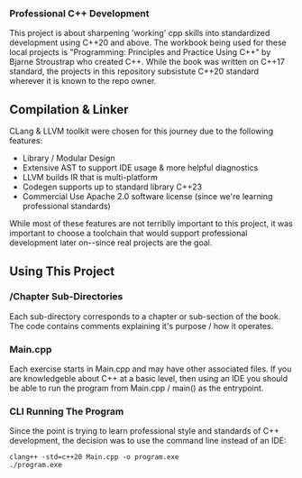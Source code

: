### Professional C++ Development
This project is about sharpening 'working' cpp skills into standardized development using C++20 and above. 
The workbook being used for these local projects is "Programming: Principles and Practice Using C++" by Bjarne Stroustrap who created C++. 
While the book was written on C++17 standard, the projects in this repository subsistute C++20 standard wherever it is known to the repo owner.

## Compilation & Linker
CLang & LLVM toolkit were chosen for this journey due to the following features:
- Library / Modular Design
- Extensive AST to support IDE usage & more helpful diagnostics
- LLVM builds IR that is multi-platform
- Codegen supports up to standard library C++23
- Commercial Use Apache 2.0 software license (since we're learning professional standards)

While most of these features are not terriblly important to this project, it was important to choose a toolchain that would support professional development later on--since real projects are the goal. 

## Using This Project
### /Chapter Sub-Directories
Each sub-directory corresponds to a chapter or sub-section of the book. The code contains comments explaining it's purpose / how it operates. 

### Main.cpp
Each exercise starts in Main.cpp and may have other associated files. If you are knowledgeble about C++ at a basic level, then using an IDE you should be able to run the program from Main.cpp / main() as the entrypoint. 

### CLI Running The Program
Since the point is trying to learn professional style and standards of C++ development, the decision was to use the command line instead of an IDE:

```
clang++ -std=c++20 Main.cpp -o program.exe
./program.exe
```
